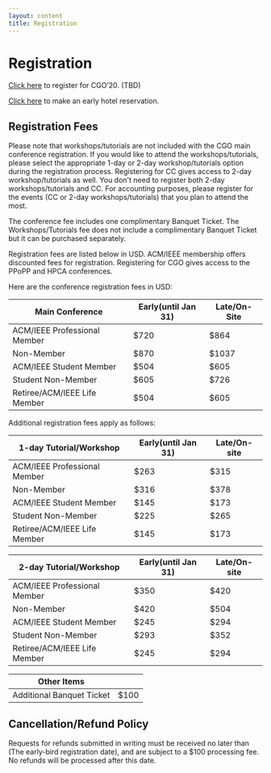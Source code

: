 ```yaml
---
layout: content
title: Registration
---
```

# Registration 
[Click here]() to register for CGO’20. (TBD)

[Click here](https://cgo-conference.github.io/cgo2020/venue/) to make an early hotel reservation.

## Registration Fees

Please note that workshops/tutorials are not included with the CGO main conference registration. If you would like to attend the workshops/tutorials, please select the appropriate 1-day or 2-day workshop/tutorials option during the registration process. Registering for CC gives access to 2-day workshop/tutorials as well. You don't need to register both 2-day workshops/tutorials and CC. For accounting purposes, please register for the events (CC or 2-day workshops/tutorials) that you plan to attend the most. 

The conference fee includes one complimentary Banquet Ticket. The Workshops/Tutorials fee does not include a complimentary Banquet Ticket but it can be purchased separately.

Registration fees are listed below in USD. ACM/IEEE membership offers discounted fees for registration. Registering for CGO gives access to the PPoPP and HPCA conferences. 

Here are the conference registration fees in USD:


| Main Conference | Early(until Jan 31) |  Late/On-Site |
| --------------- | ------------------- | ------------- |
| ACM/IEEE Professional Member	| $720	| $864 |
| Non-Member	| $870	| $1037 |
| ACM/IEEE Student Member	| $504	| $605 |
| Student Non-Member	| $605	| $726 |
| Retiree/ACM/IEEE Life Member	| $504	| $605 |

Additional registration fees apply as follows:


| 1-day Tutorial/Workshop	| Early(until Jan 31)	| Late/On-site |
| --------------- | ------------------- | ------------- |
| ACM/IEEE Professional Member	| $263	| $315 |
| Non-Member	| $316	| $378 |
| ACM/IEEE Student Member	| $145	| $173 |
| Student Non-Member	| $225	| $265 |
| Retiree/ACM/IEEE Life Member	| $145	| $173 |

| 2-day Tutorial/Workshop	| Early(until Jan 31)	| Late/On-site |
| --------------- | ------------------- | ------------- |
| ACM/IEEE Professional Member	| $350	| $420 |
| Non-Member	| $420	| $504 |
| ACM/IEEE Student Member	| $245	| $294 | 
| Student Non-Member	| $293	| $352 | 
| Retiree/ACM/IEEE Life Member	| $245	| $294 |

| Other Items | |
| --------------- | ------------------- |
| Additional Banquet Ticket	| $100 |


## Cancellation/Refund Policy

Requests for refunds submitted in writing must be received no later than (The early-bird registration date), and are subject to a $100 processing fee. No refunds will be processed after this date.
